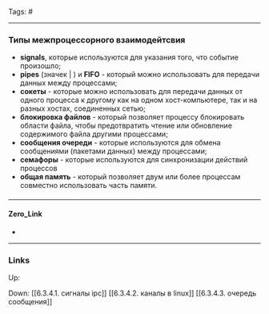 Tags: #
***
### Типы межпроцессорного взаимодейтсвия
- **signals**, которые используются для указания того, что событие произошло;
- **pipes** (значек | ) и **FIFO** - который можно использовать для передачи данных между процессами;
- **сокеты** - которые можно использовать для передачи данных от одного процесса к другому как на одном хост-компьютере, так и на разных хостах, соединенных сетью;
- **блокировка файлов** - который позволяет процессу блокировать области файла, чтобы предотвратить чтение или обновление содержимого файла другими процессами;
- **сообщения очереди** - которые используются для обмена сообщениями (пакетами данных) между процессами;
- **семафоры** - которые используются для синхронизации действий процессов
- **общая память** - который позволяет двум или более процессам совместно использовать часть памяти.

####

***
#### Zero_Link
- 
***
### Links
Up:

Down:
[[6.3.4.1. сигналы ipc]]
[[6.3.4.2. каналы в linux]]
[[6.3.4.3. очередь сообщения]]
